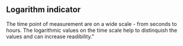 ## Logarithm indicator

The time point of measurement are on a wide scale - from seconds to hours. The logarithmic values on the time scale help to distinquish the values and can increase readibility."
